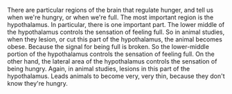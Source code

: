 There are particular regions of the brain that regulate hunger, and tell us
when we're hungry, or when we're full. The most important region is the
hypothalamus. In particular, there is one important part. The lower middle of
the hypothalamus controls the sensation of feeling full. So in animal studies,
when they lesion, or cut this part of the hypothalamus, the animal becomes
obese. Because the signal for being full is broken. So the lower-middle portion
of the hypothalamus controls the sensation of feeling full. On the other hand,
the lateral area of the hypothalamus controls the sensation of being hungry.
Again, in animal studies, lesions in this part of the hypothalamus. Leads
animals to become very, very thin, because they don't know they're hungry.
